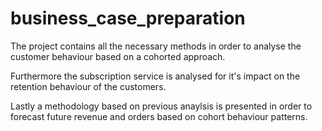 # business_case_preparation

The project contains all the necessary methods in order to analyse the customer behaviour based on a cohorted approach.

Furthermore the subscription service is analysed for it's impact on the retention behaviour of the customers.

Lastly a methodology based on previous anaylsis is presented in order to forecast future revenue and orders based on cohort behaviour patterns.
